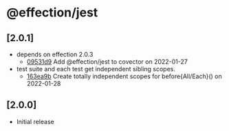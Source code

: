 # @effection/jest

## \[2.0.1]

- depends on effection 2.0.3
  - [09531d9](https://github.com/thefrontside/effection/commit/09531d978cd4c3468098bd21d44d68b63ebc5cb6) Add @effection/jest to covector on 2022-01-27
- test suite and each test get independent sibling scopes.
  - [163ea9b](https://github.com/thefrontside/effection/commit/163ea9bdde09eab82f8eec50d7a877e6404be226) Create totally independent scopes for before{All/Each}() on 2022-01-28

## \[2.0.0]

- Initial release
